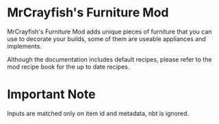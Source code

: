 # MrCrayfish's Furniture Mod

MrCrayfish's Furniture Mod adds unique pieces of furniture that you can use to decorate your builds, some of them are useable appliances and implements.

Although the documentation includes default recipes, please refer to the mod recipe book for the up to date recipes.

# Important Note

Inputs are matched only on item id and metadata, nbt is ignored.
